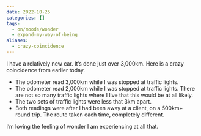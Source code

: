 ```yaml
---
date: 2022-10-25
categories: []
tags:
  - on/moods/wonder
  - expand-my-way-of-being
aliases:
  - crazy-coincidence
---
```

I have a relatively new car. It’s done just over 3,000km. Here is a crazy coincidence from earlier today.

- The odometer read 3,000km while I was stopped at traffic lights.
- The odometer read 2,000km while I was stopped at traffic lights. There are not so many traffic lights where I live that this would be at all likely.
- The two sets of traffic lights were less that 3km apart.
- Both readings were after I had been away at a client, on a 500km+ round trip. The route taken each time, completely different.  

I’m loving the feeling of wonder I am experiencing at all that.
